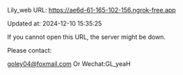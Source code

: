 Lily_web URL: https://ae6d-61-165-102-156.ngrok-free.app

Updated at: 2024-12-10 15:35:25

If you cannot open this URL, the server might be down.

Please contact: 

goley04@foxmail.com Or Wechat:GL_yeaH